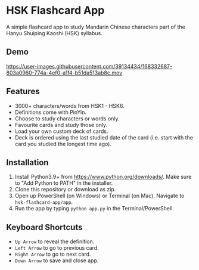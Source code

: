 # HSK Flashcard App
 A simple flashcard app to study Mandarin Chinese characters part of the Hanyu Shuiping Kaoshi (HSK) syllabus.

## Demo
https://user-images.githubusercontent.com/39134434/168332687-803a0960-774a-4ef0-a1f4-b51da513ab8c.mov

## Features
- 3000+ characters/words from HSK1 - HSK6.
- Definitions come with PinYin.
- Choose to study characters or words only.
- Favourite cards and study those only.
- Load your own custom deck of cards.
- Deck is ordered using the last studied date of the card (i.e. start with the card you studied the longest time ago).

## Installation
1. Install Python3.9+ from https://www.python.org/downloads/. Make sure to "Add Python to PATH" in the installer.
2. Clone this repository or download as zip.
3. Open up PowerShell (on Windows) or Terminal (on Mac). Navigate to `hsk-flashcard-app/app`.
4. Run the app by typing `python app.py` in the Terminal/PowerShell.

## Keyboard Shortcuts
 - `Up Arrow` to reveal the definition.
 - `Left Arrow` to go to previous card.
 - `Right Arrow` to go to next card.
 - `Down Arrow` to save and close app.
